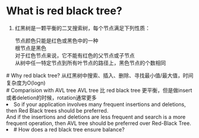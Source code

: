 # What is red black tree?
1. 红黑树是一颗平衡的二叉搜索树，每个节点满足下列性质：<br/>
<ol>
节点颜色只能是红色或黑色中的一种<br/>
根节点是黑色<br/>
对于红色节点来说，它不能有红色的父节点或子节点<br/>
从树中任一特定节点到所有叶节点的路径上，黑色节点的个数相同<br/>
</ol>
# Why red black tree?
从红黑树中搜索、插入、删除、寻找最小值/最大值，时间复杂度为O(logn)<br/>
# Comparision with AVL tree
AVL tree 比 red black tree 更平衡，但是做insert或者deletion的时候，rotation通常更多<br/>
<li>
So if your application involves many frequent insertions and deletions, then Red Black trees should be preferred.<br/>
And if the insertions and deletions are less frequent and search is a more frequent operation, then AVL tree should be preferred over Red-Black Tree.<br/>
<li/>
# How does a red black tree ensure balance?
